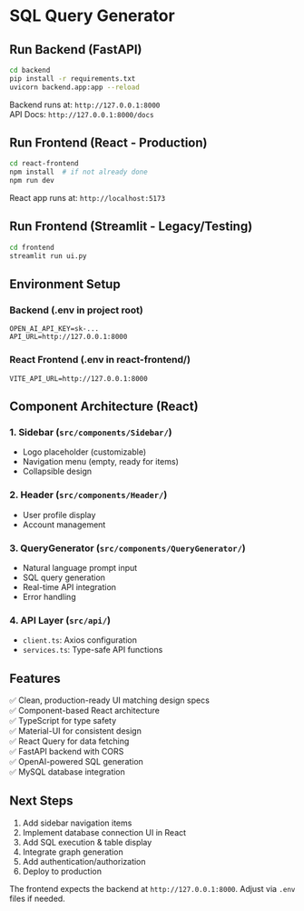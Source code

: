 # SQL Query Generator 
## Run Backend (FastAPI)
```bash
cd backend
pip install -r requirements.txt
uvicorn backend.app:app --reload
```
Backend runs at: `http://127.0.0.1:8000`  
API Docs: `http://127.0.0.1:8000/docs`

## Run Frontend (React - Production)
```bash
cd react-frontend
npm install  # if not already done
npm run dev
```
React app runs at: `http://localhost:5173`

## Run Frontend (Streamlit - Legacy/Testing)
```bash
cd frontend
streamlit run ui.py
```

## Environment Setup

### Backend (.env in project root)
```
OPEN_AI_API_KEY=sk-...
API_URL=http://127.0.0.1:8000
```

### React Frontend (.env in react-frontend/)
```
VITE_API_URL=http://127.0.0.1:8000
```

## Component Architecture (React)

### 1. **Sidebar** (`src/components/Sidebar/`)
- Logo placeholder (customizable)
- Navigation menu (empty, ready for items)
- Collapsible design

### 2. **Header** (`src/components/Header/`)
- User profile display
- Account management

### 3. **QueryGenerator** (`src/components/QueryGenerator/`)
- Natural language prompt input
- SQL query generation
- Real-time API integration
- Error handling

### 4. **API Layer** (`src/api/`)
- `client.ts`: Axios configuration
- `services.ts`: Type-safe API functions

## Features

✅ Clean, production-ready UI matching design specs  
✅ Component-based React architecture  
✅ TypeScript for type safety  
✅ Material-UI for consistent design  
✅ React Query for data fetching  
✅ FastAPI backend with CORS  
✅ OpenAI-powered SQL generation  
✅ MySQL database integration  

## Next Steps

1. Add sidebar navigation items
2. Implement database connection UI in React
3. Add SQL execution & table display
4. Integrate graph generation
5. Add authentication/authorization
6. Deploy to production

The frontend expects the backend at `http://127.0.0.1:8000`. Adjust via `.env` files if needed.
